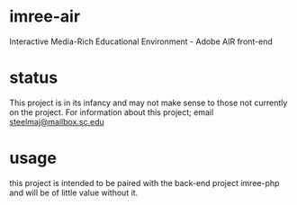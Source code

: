 imree-air
=========

Interactive Media-Rich Educational Environment - Adobe AIR front-end


status
======

This project is in its infancy and may not make sense to those not currently on the project. For information about this project; email steelmaj@mailbox.sc.edu


usage
======
this project is intended to be paired with the back-end project imree-php and will be of little value without it.